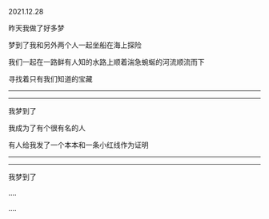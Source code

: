 2021.12.28

昨天我做了好多梦

梦到了我和另外两个人一起坐船在海上探险

我们一起在一路鲜有人知的水路上顺着湍急蜿蜒的河流顺流而下

寻找着只有我们知道的宝藏

-------

--------

我梦到了

我成为了有个很有名的人

有人给我发了一个本本和一条小红线作为证明

------

----------

我梦到了

....

....
